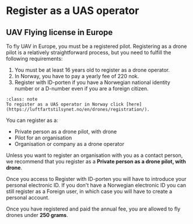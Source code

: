 # Register as a UAS operator

##  UAV Flying license in Europe
To fly UAV in Europe, you must be a registered pilot. Registering as a drone pilot is a relatively straightforward process, but you need to fulfill the following requirements:
1. You must be at least 16 years old to register as a drone operator.
2. In Norway, you have to pay a yearly fee of 220 nok.
3. Register with ID-porten if you have a Norwegian national identity number or a D-number even if you are a foreign citizen.

```{admonition} CCA Norway
:class: note
To register as a UAS operator in Norway click [here](https://luftfartstilsynet.no/en/drones/registration/).
```

You can register as a:
- Private person as a drone pilot, with drone
- Pilot for an organisation
- Organisation or company as a drone operator

Unless you want to register an organisation with you as a contact person, we recommend that you register as a **Private person as a drone pilot, with drone**.

Once you access to Register with ID-porten you will have to introduce your personal electronic ID. If you don't have a Norwegian electronic ID you can still register as a Foreign user, in which case you will have to create a personal account.

Once you have registered and paid the annual fee, you are allowed to fly drones under **250 grams**.